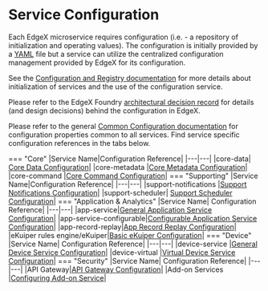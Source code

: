 # Service Configuration

Each EdgeX microservice requires configuration (i.e. - a repository of initialization and operating values).  The configuration is initially provided by a [YAML](https://en.wikipedia.org/wiki/YAML) file but a service can utilize the centralized configuration management provided by EdgeX for its configuration. 

See the [Configuration and Registry documentation](../microservices/configuration/ConfigurationAndRegistry.md) for more details about initialization of services and the use of the configuration service.  

Please refer to the EdgeX Foundry [architectural decision record](../design/adr/0005-Service-Self-Config.md) for details (and design decisions) behind the configuration in EdgeX.

Please refer to the general [Common Configuration documentation](../microservices/configuration/CommonConfiguration.md) for configuration properties common to all services.  Find service specific configuration references in the tabs below.

=== "Core"
    |Service Name|Configuration Reference|
    |---|---|
    |core-data|	[Core Data Configuration](../microservices/core/data/Configuration.md)|
    |core-metadata	|[Core Metadata Configuration](../microservices/core/metadata/Configuration.md)|
    |core-command	|[Core Command Configuration](../microservices/core/command/Configuration.md)|
=== "Supporting"
    |Service Name|Configuration Reference|
    |---|---|
    |support-notifications	|[Support Notifications Configuration](../microservices/support/notifications/Configuration.md)|
    |support-scheduler|	[Support Scheduler Configuration](../microservices/support/scheduler/Configuration.md)|
=== "Application & Analytics"
    |Service Name|	Configuration Reference|
    |---|---|
    |app-service|[General Application Service Configuration](../microservices/application/Configuration.md)|
    |app-service-configurable|[Configurable Application Service Configuration](../microservices/application/services/AppServiceConfigurable/Configuration.md)|
    |app-record-replay|[App Record Replay Configuration](../microservices/application/services/AppRecordReplay/Configuration.md)|
    |eKuiper rules engine/eKuiper|[Basic eKuiper Configuration](https://github.com/lf-edge/ekuiper/blob/7ef3a19366ee1f4537747fdc2e574389225f5d51/docs/en_US/operation/config/configuration_file.md)|
=== "Device"
    |Service Name|	Configuration Reference|
    |---|---|
    |device-service	|[General Device Service Configuration](../microservices/device/Configuration.md)|
    |device-virtual	|[Virtual Device Service Configuration](../microservices/device/services/device-virtual/Ch-VirtualDevice.md#configuration-properties)|
=== "Security"
    |Service Name|	Configuration Reference|
    |---|---|
    |API Gateway|[API Gateway Configuration](../security/Ch-APIGateway.md#configuring-api-gateway)|
    |Add-on Services |[Configuring Add-on Service](../security/Ch-Configuring-Add-On-Services.md)|
